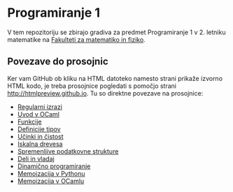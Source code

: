 Programiranje 1
===============

V tem repozitoriju se zbirajo gradiva za predmet Programiranje 1 v 2. letniku matematike na [Fakulteti za matematiko in fiziko](https://www.fmf.uni-lj.si/).

## Povezave do prosojnic

Ker vam GitHub ob kliku na HTML datoteko namesto strani prikaže izvorno HTML kodo, je treba prosojnice pogledati s pomočjo strani http://htmlpreview.github.io. Tu so direktne povezave na prosojnice:

- [Regularni izrazi](http://htmlpreview.github.io/?https://github.com/matijapretnar/programiranje-1/blob/master/01-regularni-izrazi/predavanja/prosojnice.html)
- [Uvod v OCaml](http://htmlpreview.github.io/?https://github.com/matijapretnar/programiranje-1/blob/master/05-uvod-v-ocaml/predavanja/prosojnice.html)
- [Funkcije](http://htmlpreview.github.io/?https://github.com/matijapretnar/programiranje-1/blob/master/06-funkcije/predavanja/prosojnice.html)
- [Definicije tipov](http://htmlpreview.github.io/?https://github.com/matijapretnar/programiranje-1/blob/master/07-definicije-tipov/predavanja/prosojnice.html)
- [Učinki in čistost](http://htmlpreview.github.io/?https://github.com/matijapretnar/programiranje-1/blob/master/08-ucinki-in-cistost/predavanja/prosojnice.html)
- [Iskalna drevesa](http://htmlpreview.github.io/?https://github.com/matijapretnar/programiranje-1/blob/master/09-iskalna-drevesa/predavanja/prosojnice.html)
- [Spremenljive podatkovne strukture](http://htmlpreview.github.io/?https://github.com/matijapretnar/programiranje-1/blob/master/10-spremenljive-podatkovne-strukture/predavanja/prosojnice.html)
- [Deli in vladaj](http://htmlpreview.github.io/?https://github.com/matijapretnar/programiranje-1/blob/master/11-deli-in-vladaj/predavanja/prosojnice.html)
- [Dinamično programiranje](http://htmlpreview.github.io/?https://github.com/matijapretnar/programiranje-1/blob/master/12-dinamicno-programiranje/predavanja/prosojnice.html)
- [Memoizacija v Pythonu](http://htmlpreview.github.io/?https://github.com/matijapretnar/programiranje-1/blob/master/13-memoizacija-v-pythonu/predavanja/prosojnice.html)
- [Memoizacija v OCamlu](http://htmlpreview.github.io/?https://github.com/matijapretnar/programiranje-1/blob/master/14-memoizacija-v-ocamlu/predavanja/prosojnice.html)
